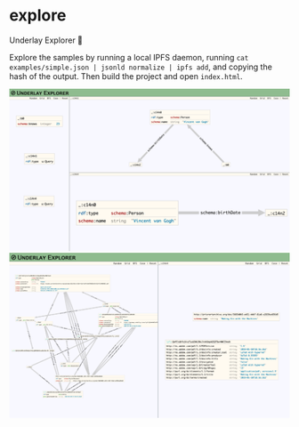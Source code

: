 # explore

Underlay Explorer 🧭

Explore the samples by running a local IPFS daemon, running `cat examples/simple.json | jsonld normalize | ipfs add`, and copying the hash of the output. Then build the project and open `index.html`.

![screenshot](examples/Screenshot_2019-07-11%20Underlay%20Explorer.png)
![screenshot](examples/Screenshot_2019-07-08%20Underlay%20Explorer.png)

